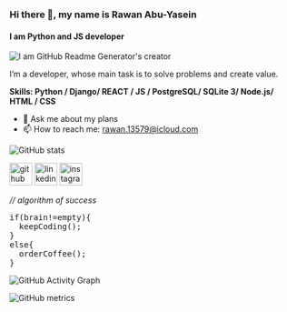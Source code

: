 ### Hi there 👋, my name is Rawan Abu-Yasein
#### I am Python and JS developer 
![I am GitHub Readme Generator's creator](https://image.spreadshirtmedia.com/image-server/v1/compositions/T812A2PA3140PT17X121Y69D1008576668S35/views/1,width=350,height=150,appearanceId=2/iconic-representation-of-super-hero-with-code-brackets-as-arms.jpg)

I’m a developer, whose main task is to solve problems and create value.

**Skills: Python / Django/ REACT / JS / PostgreSQL/ SQLite 3/ Node.js/ HTML / CSS**

- 💬 Ask me about my plans 
- 📫 How to reach me: rawan.13579@icloud.com 

![GitHub stats](https://github-readme-stats.vercel.app/api?username=Rawan199812&show_icons=true)  

[<img src='https://cdn.jsdelivr.net/npm/simple-icons@3.0.1/icons/github.svg' alt='github' height='40'>](https://github.com/Rawan199812)  [<img src='https://cdn.jsdelivr.net/npm/simple-icons@3.0.1/icons/linkedin.svg' alt='linkedin' height='40'>](https://www.linkedin.com/in/rawan-abu-yasein-692750137/)  [<img src='https://cdn.jsdelivr.net/npm/simple-icons@3.0.1/icons/instagram.svg' alt='instagram' height='40'>](https://www.instagram.com/https://www.instagram.com/rawanabuyasein//)  

*// algorithm of success*
<pre>
if(brain!=empty){
  keepCoding(); 
}
else{
  orderCoffee();  
}
</pre>


![GitHub Activity Graph](https://activity-graph.herokuapp.com/graph?username=Rawan199812)  

![GitHub metrics](https://metrics.lecoq.io/Rawan199812)  


